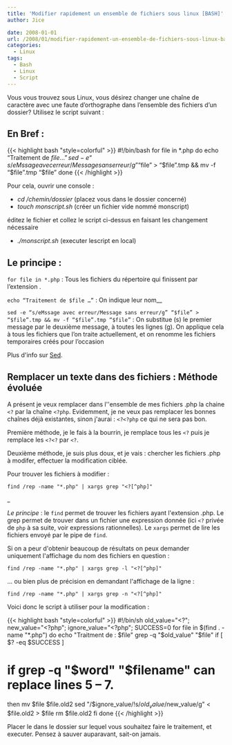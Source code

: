 ```yaml
---
title: 'Modifier rapidement un ensemble de fichiers sous linux [BASH]'
author: Jice

date: 2008-01-01
url: /2008/01/modifier-rapidement-un-ensemble-de-fichiers-sous-linux-bash
categories:
  - Linux
tags:
  - Bash
  - Linux
  - Script
---
```

Vous vous trouvez sous Linux, vous désirez changer une chaîne de caractère avec une faute d&#8217;orthographe dans l&#8217;ensemble des fichiers d&#8217;un dossier? Utilisez le script suivant :

## En Bref :

{{< highlight  bash "style=colorful" >}}
#!/bin/bash
for file in *.php
do
echo “Traitement de $file …”
sed -e “s/eMssage avec erreur/Message sans erreur/g” “$file” > “$file”.tmp && mv -f “$file”.tmp “$file”
done
{{< /highlight  >}}



Pour cela, ouvrir une console :

  * _cd /chemin/dossier_ (placez vous dans le dossier concerné)
  * _touch monscript.sh_ (créer un fichier vide nommé monscript)

éditez le fichier et collez le script ci-dessus en faisant les changement nécessaire

  * _./monscript.sh_ (executer lescript en local)

## Le principe :
`for file in *.php` : Tous les fichiers du répertoire qui finissent par l&#8217;extension .

`echo “Traitement de $file …”` : On indique leur nom__

`sed -e “s/eMssage avec erreur/Message sans erreur/g” “$file” > “$file”.tmp && mv -f “$file”.tmp “$file”` : On substitue (s) le premier message par le deuxième message, à toutes les lignes (g). On applique cela à tous les fichiers que l&#8217;on traite actuellement, et on renomme les fichiers temporaires créés pour l&#8217;occasion<br />



Plus d'info sur [Sed](https://fr.wikipedia.org/wiki/Stream_Editor). 

## Remplacer un texte dans des fichiers : Méthode évoluée

A présent je veux remplacer dans l''ensemble de mes fichiers .php la chaine `<?` par la chaîne `<?php`. Evidemment, je ne veux pas remplacer les bonnes chaînes déjà existantes, sinon j'aurai : `<?<?php` ce qui ne sera pas bon.



Première méthode, je le fais à la bourrin, je remplace tous les `<?` puis je remplace les `<?<?` par `<?`.



Deuxième méthode, je suis plus doux, et je vais : chercher les fichiers .php à modifer, effectuer la modification ciblée.


Pour trouver les fichiers à modifier :

`find /rep -name "*.php" | xargs grep "<?[^php]"`
  
_ 

*Le principe* : le `find` permet de trouver les fichiers ayant l'extension .php. Le grep permet de trouver dans un fichier une expression donnée (ici `<?` privée de `php` à sa suite, voir expressions rationnelles). Le `xargs` permet de lire les fichiers envoyé par le pipe de `find`.


Si on a peur d'obtenir beaucoup de résultats on peux demander uniquement l'affichage du nom des fichiers en question :

`find /rep -name "*.php" | xargs grep -l "<?[^php]"`

... ou bien plus de précision en demandant l'affichage de la ligne :

`find /rep -name "*.php" | xargs grep -n "<?[^php]"`

Voici donc le script à utiliser pour la modification :

{{< highlight  bash "style=colorful" >}}
#!/bin/sh
old_value="<?";
new_value="<?php";
ignore_value="<?php";
SUCCESS=0
for file in $(find . -name "*.php")
do
  echo "Traitment de : $file"
  grep -q "$old_value" "$file"
  if [ $? -eq $SUCCESS ]
  # if grep -q "$word" "$filename" can replace lines 5 – 7.
  then
    mv $file $file.old2
    sed "/$ignore_value/!s/$old_value/$new_value/g" < $file.old2 > $file
    rm $file.old2
  fi
done
{{< /highlight  >}}

Placer le dans le dossier sur lequel vous souhaitez faire le traitement, et executer. Pensez à sauver auparavant, sait-on jamais.